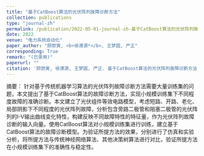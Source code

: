 ```yaml
---
title: "基于CatBoost算法的光伏阵列故障诊断方法"
collection: publications
type: "journal-zh"
permalink: /publication/2022-05-01-journal-zh-基于CatBoost算法的光伏阵列故障诊断方法
date: 2022
venue: "电力系统自动化"
paper_author: "顾崇寅, <b>徐潇源*</b>, 王梦圆, 严正"
corresponding: True
remark: "(已录用)"
paperurl: ""
citation: '顾崇寅, 徐潇源, 王梦圆, 严正. 基于CatBoost算法的光伏阵列故障诊断方法[J]. 电力系统自动化, 2022.'
---
```


摘要：
针对基于传统机器学习算法的光伏阵列故障诊断方法需要大量训练集的问题，本文提出了基于CatBoost算法的故障诊断方法，实现小规模训练集下不同程度故障的准确诊断。本文建立了光伏组件等效电路模型，考虑短路、开路、老化、局部阴影下不同程度的光伏阵列故障，分析包含旁路二极管和阻塞二极管的光伏阵列的I-V输出曲线变化特性，构建反映不同故障特性的特征量，作为光伏阵列故障诊断的输入向量。使用CatBoost算法对小规模训练集进行训练，建立基于CatBoost算法的故障诊断模型。为验证所提方法的效果，分别进行了仿真和实验分析，将所提方法与传统神经网络算法、其他决策树算法进行对比，验证所提方法在小规模训练集下的准确性与稳定性。